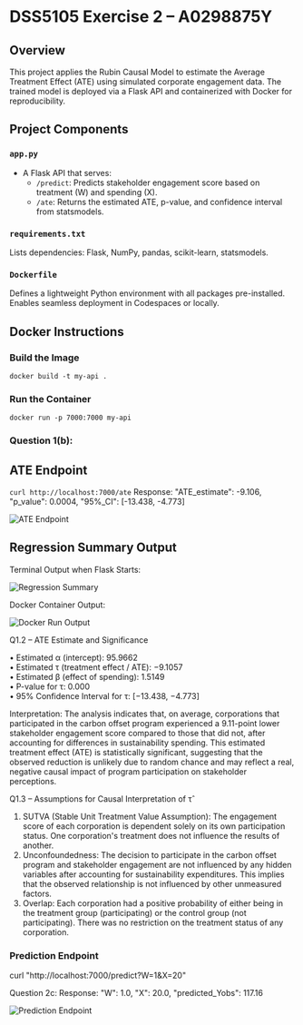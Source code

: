 # DSS5105 Exercise 2 – A0298875Y

## Overview
This project applies the Rubin Causal Model to estimate the Average Treatment Effect (ATE) using simulated corporate engagement data. The trained model is deployed via a Flask API and containerized with Docker for reproducibility.

## Project Components

### `app.py`
- A Flask API that serves:
  - `/predict`: Predicts stakeholder engagement score based on treatment (W) and spending (X).
  - `/ate`: Returns the estimated ATE, p-value, and confidence interval from statsmodels.

### `requirements.txt`
Lists dependencies: Flask, NumPy, pandas, scikit-learn, statsmodels.

### `Dockerfile`
Defines a lightweight Python environment with all packages pre-installed. Enables seamless deployment in Codespaces or locally.


##  Docker Instructions

### Build the Image
```docker build -t my-api .```

### Run the Container
```docker run -p 7000:7000 my-api```

### Question 1(b):
## ATE Endpoint
```curl http://localhost:7000/ate```
Response:
"ATE_estimate": -9.106,
"p_value": 0.0004,
"95%_CI": [-13.438, -4.773]

![ATE Endpoint](./question1.png)


## Regression Summary Output
Terminal Output when Flask Starts:

![Regression Summary](./OLSmodel1.png)

Docker Container Output:

![Docker Run Output](./OLSmodel2.png)


Q1.2 – ATE Estimate and Significance

• Estimated α (intercept): 95.9662  
• Estimated τ (treatment effect / ATE): −9.1057  
• Estimated β (effect of spending): 1.5149  
• P-value for τ: 0.000  
• 95% Confidence Interval for τ: [−13.438, −4.773]

Interpretation: The analysis indicates that, on average, corporations that participated in the carbon offset program experienced a 9.11-point lower stakeholder engagement score compared to those that did not, after accounting for differences in sustainability spending. This estimated treatment effect (ATE) is statistically significant, suggesting that the observed reduction is unlikely due to random chance and may reflect a real, negative causal impact of program participation on stakeholder perceptions.


 Q1.3 – Assumptions for Causal Interpretation of τ̂

1. SUTVA (Stable Unit Treatment Value Assumption): The engagement score of each corporation is dependent solely on its own participation status. One corporation's treatment does not influence the results of another.
2. Unconfoundedness: The decision to participate in the carbon offset program and stakeholder engagement are not influenced by any hidden variables after accounting for sustainability expenditures. This implies that the observed relationship is not influenced by other unmeasured factors.
3. Overlap: Each corporation had a positive probability of either being in the treatment group (participating) or the control group (not participating). There was no restriction on the treatment status of any corporation.

### Prediction Endpoint

curl "http://localhost:7000/predict?W=1&X=20"

Question 2c:
Response:
"W": 1.0,
"X": 20.0,
"predicted_Yobs": 117.16

![Prediction Endpoint](./Question2.png)





